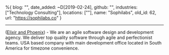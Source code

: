 %{
  blog: "",
  date_added: ~D[2019-02-24],
  github: "",
  industries: ["Technology Consulting"],
  locations: [""],
  name: "Sophilabs",
  old_id: 62,
  url: "https://sophilabs.co"
}

---

([Elixir and Phoenix](https://sophilabs.co/services/elixir-phoenix-development)) - We are an agile software design and development agency. We deliver top quality software through agile and perfectionist teams. USA based company with main development office located in South America for timezone convenience.
